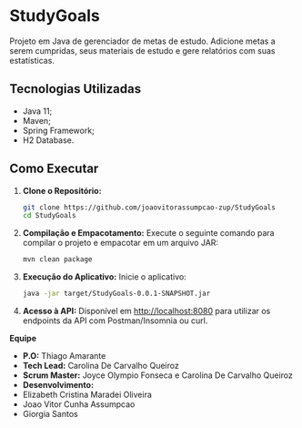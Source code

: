 # StudyGoals

Projeto em Java de gerenciador de metas de estudo. Adicione metas a serem cumpridas, seus materiais de estudo e gere relatórios com suas estatísticas.

## Tecnologias Utilizadas

- Java 11;
- Maven;
- Spring Framework;
- H2 Database.

## Como Executar

1. **Clone o Repositório:**
   ```bash
   git clone https://github.com/joaovitorassumpcao-zup/StudyGoals
   cd StudyGoals
   ```

2. **Compilação e Empacotamento:**
   Execute o seguinte comando para compilar o projeto e empacotar em um arquivo JAR:
   ```bash
   mvn clean package
   ```

3. **Execução do Aplicativo:**
   Inicie o aplicativo:
   ```bash
   java -jar target/StudyGoals-0.0.1-SNAPSHOT.jar
   ```

4. **Acesso à API:**
   Disponível em [http://localhost:8080](http://localhost:8080) para utilizar os endpoints da API com Postman/Insomnia ou curl.

**Equipe**

- **P.O:** Thiago Amarante
-  **Tech Lead:** Carolina De Carvalho Queiroz
- **Scrum Master:** Joyce Olympio Fonseca e Carolina De Carvalho Queiroz
- 
  **Desenvolvimento:**
- Elizabeth Cristina Maradei Oliveira
- Joao Vitor Cunha Assumpcao
-  Giorgia Santos
  

